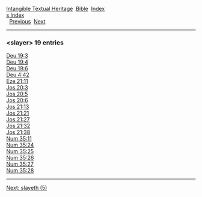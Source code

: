 [Intangible Textual Heritage](../../index)  [Bible](../index) 
[Index](index)   
[s Index](_s_)  
  [Previous](c10550)  [Next](c10552) 

------------------------------------------------------------------------

### &lt;slayer&gt; 19 entries

[Deu 19:3](../kjv/deu019.htm#003)  
[Deu 19:4](../kjv/deu019.htm#004)  
[Deu 19:6](../kjv/deu019.htm#006)  
[Deu 4:42](../kjv/deu004.htm#042)  
[Eze 21:11](../kjv/eze021.htm#011)  
[Jos 20:3](../kjv/jos020.htm#003)  
[Jos 20:5](../kjv/jos020.htm#005)  
[Jos 20:6](../kjv/jos020.htm#006)  
[Jos 21:13](../kjv/jos021.htm#013)  
[Jos 21:21](../kjv/jos021.htm#021)  
[Jos 21:27](../kjv/jos021.htm#027)  
[Jos 21:32](../kjv/jos021.htm#032)  
[Jos 21:38](../kjv/jos021.htm#038)  
[Num 35:11](../kjv/num035.htm#011)  
[Num 35:24](../kjv/num035.htm#024)  
[Num 35:25](../kjv/num035.htm#025)  
[Num 35:26](../kjv/num035.htm#026)  
[Num 35:27](../kjv/num035.htm#027)  
[Num 35:28](../kjv/num035.htm#028)  

------------------------------------------------------------------------

[Next: slayeth (5)](c10552)
